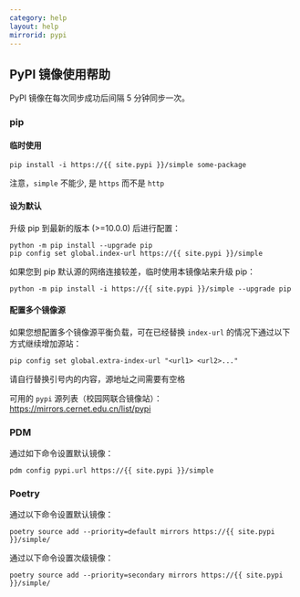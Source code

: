 ```yaml
---
category: help
layout: help
mirrorid: pypi
---
```


## PyPI 镜像使用帮助

PyPI 镜像在每次同步成功后间隔 5 分钟同步一次。

### pip

#### 临时使用

```
pip install -i https://{{ site.pypi }}/simple some-package
```

注意，`simple` 不能少, 是 `https` 而不是 `http`

#### 设为默认

升级 pip 到最新的版本 (>=10.0.0) 后进行配置：

```
python -m pip install --upgrade pip
pip config set global.index-url https://{{ site.pypi }}/simple
```

如果您到 pip 默认源的网络连接较差，临时使用本镜像站来升级 pip：

```
python -m pip install -i https://{{ site.pypi }}/simple --upgrade pip
```

#### 配置多个镜像源

如果您想配置多个镜像源平衡负载，可在已经替换 `index-url` 的情况下通过以下方式继续增加源站：

```
pip config set global.extra-index-url "<url1> <url2>..."
```

请自行替换引号内的内容，源地址之间需要有空格

可用的 `pypi` 源列表（校园网联合镜像站）：<https://mirrors.cernet.edu.cn/list/pypi>

### PDM

通过如下命令设置默认镜像：

```
pdm config pypi.url https://{{ site.pypi }}/simple
```

### Poetry

通过以下命令设置默认镜像：

```
poetry source add --priority=default mirrors https://{{ site.pypi }}/simple/
```

通过以下命令设置次级镜像：

```
poetry source add --priority=secondary mirrors https://{{ site.pypi }}/simple/
```
